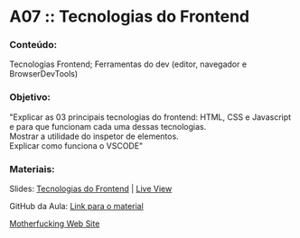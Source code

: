 # A07 :: Tecnologias do Frontend

### Conteúdo:

Tecnologias Frontend; Ferramentas do dev (editor, navegador e BrowserDevTools)

### Objetivo:

"Explicar as 03 principais tecnologias do frontend: HTML, CSS e Javascript e para que funcionam cada uma dessas tecnologias.  
Mostrar a utilidade do inspetor de elementos.  
Explicar como funciona o VSCODE"

### Materiais:

Slides: [Tecnologias do Frontend](https://slides.com/wilcorrea/fundamentos-do-desenvolvimento-web#/27) | [Live View](https://slides.com/d/kU87ubk/live#/27)

GitHub da Aula: [Link para o material](https://github.com/digitalcollege-classes/SUL-FS03/blob/main/m1-fundamentos-do-desenvolvimento-web/u1-introducao-ao-desenvolvimento-web/a07-tecnologias-do-frontend/README.md)

[Motherfucking Web Site](https://motherfuckingwebsite.com/)
